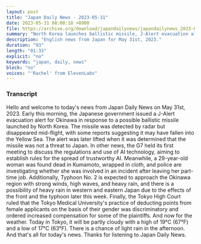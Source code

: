 ```yaml
---
layout: post
title: "Japan Daily News - 2023-05-31"
date: 2023-05-31 08:00:18 +0900
file: https://archive.org/download/japandailynews/japandailynews_2023-05-31.mp3
summary: "North Korea launches ballistic missile, J-Alert evacuation alert issued and then lifted, G7 discusses regulations and use of AI technology, & more…"
description: "English news from Japan for May 31st, 2023."
duration: "93"
length: "01:33"
explicit: "no"
keywords: "japan, daily, news"
block: "no"
voices: "'Rachel' from ElevenLabs"
---
```


### Transcript

Hello and welcome to today's news from Japan Daily News on May 31st, 2023. Early this morning, the Japanese government issued a J-Alert evacuation alert for Okinawa in response to a possible ballistic missile launched by North Korea. The missile was detected by radar but disappeared mid-flight, with some reports suggesting it may have fallen into the Yellow Sea. The alert was later lifted when it was determined that the missile was not a threat to Japan. In other news, the G7 held its first meeting to discuss the regulations and use of AI technology, aiming to establish rules for the spread of trustworthy AI. Meanwhile, a 29-year-old woman was found dead in Kumamoto, wrapped in cloth, and police are investigating whether she was involved in an incident after leaving her part-time job. Additionally, Typhoon No. 2 is expected to approach the Okinawa region with strong winds, high waves, and heavy rain, and there is a possibility of heavy rain in western and eastern Japan due to the effects of the front and the typhoon later this week. Finally, the Tokyo High Court ruled that the Tokyo Medical University's practice of deducting points from female applicants on the basis of their gender was discriminatory and ordered increased compensation for some of the plaintiffs. And now for the weather. Today in Tokyo, it will be partly cloudy with a high of 19°C (67°F) and a low of 17°C (63°F). There is a chance of light rain in the afternoon.  And that's all for today's news. Thanks for listening to Japan Daily News.
